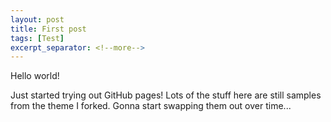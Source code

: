 ```yaml
---
layout: post
title: First post
tags: [Test]
excerpt_separator: <!--more-->
---
```


Hello world!

Just started trying out GitHub pages! Lots of the stuff here are still samples from the theme I forked. Gonna start swapping them out over time...
